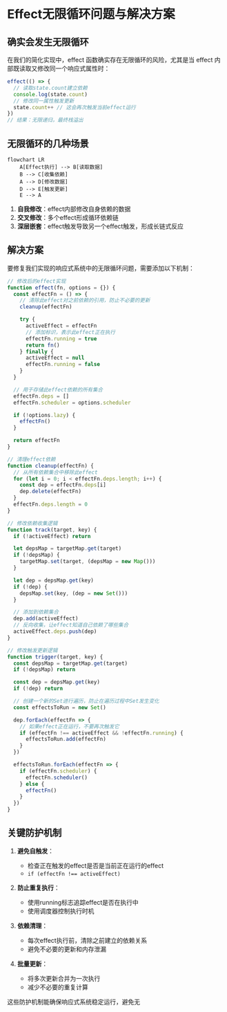 # Effect无限循环问题与解决方案

## 确实会发生无限循环

在我们的简化实现中，effect 函数确实存在无限循环的风险，尤其是当 effect 内部既读取又修改同一个响应式属性时：

```javascript
effect(() => {
  // 读取state.count建立依赖
  console.log(state.count)
  // 修改同一属性触发更新
  state.count++ // 这会再次触发当前effect运行
})
// 结果：无限递归，最终栈溢出
```

## 无限循环的几种场景

```mermaid
flowchart LR
    A[Effect执行] --> B[读取数据]
    B --> C[收集依赖]
    A --> D[修改数据]
    D --> E[触发更新]
    E --> A
```

1. **自我修改**：effect内部修改自身依赖的数据
2. **交叉修改**：多个effect形成循环依赖链
3. **深层嵌套**：effect触发导致另一个effect触发，形成长链式反应

## 解决方案

要修复我们实现的响应式系统中的无限循环问题，需要添加以下机制：

```javascript
// 修改后的effect实现
function effect(fn, options = {}) {
  const effectFn = () => {
    // 清除此effect对之前依赖的引用，防止不必要的更新
    cleanup(effectFn)

    try {
      activeEffect = effectFn
      // 添加标识，表示此effect正在执行
      effectFn.running = true
      return fn()
    } finally {
      activeEffect = null
      effectFn.running = false
    }
  }

  // 用于存储此effect依赖的所有集合
  effectFn.deps = []
  effectFn.scheduler = options.scheduler

  if (!options.lazy) {
    effectFn()
  }

  return effectFn
}

// 清理effect依赖
function cleanup(effectFn) {
  // 从所有依赖集合中移除此effect
  for (let i = 0; i < effectFn.deps.length; i++) {
    const dep = effectFn.deps[i]
    dep.delete(effectFn)
  }
  effectFn.deps.length = 0
}

// 修改依赖收集逻辑
function track(target, key) {
  if (!activeEffect) return

  let depsMap = targetMap.get(target)
  if (!depsMap) {
    targetMap.set(target, (depsMap = new Map()))
  }

  let dep = depsMap.get(key)
  if (!dep) {
    depsMap.set(key, (dep = new Set()))
  }

  // 添加到依赖集合
  dep.add(activeEffect)
  // 反向收集，让effect知道自己依赖了哪些集合
  activeEffect.deps.push(dep)
}

// 修改触发更新逻辑
function trigger(target, key) {
  const depsMap = targetMap.get(target)
  if (!depsMap) return

  const dep = depsMap.get(key)
  if (!dep) return

  // 创建一个新的Set进行遍历，防止在遍历过程中Set发生变化
  const effectsToRun = new Set()

  dep.forEach(effectFn => {
    // 如果effect正在运行，不要再次触发它
    if (effectFn !== activeEffect && !effectFn.running) {
      effectsToRun.add(effectFn)
    }
  })

  effectsToRun.forEach(effectFn => {
    if (effectFn.scheduler) {
      effectFn.scheduler()
    } else {
      effectFn()
    }
  })
}
```

## 关键防护机制

1. **避免自触发**：

   - 检查正在触发的effect是否是当前正在运行的effect
   - `if (effectFn !== activeEffect)`

2. **防止重复执行**：

   - 使用running标志追踪effect是否在执行中
   - 使用调度器控制执行时机

3. **依赖清理**：

   - 每次effect执行前，清除之前建立的依赖关系
   - 避免不必要的更新和内存泄漏

4. **批量更新**：
   - 将多次更新合并为一次执行
   - 减少不必要的重复计算

这些防护机制能确保响应式系统稳定运行，避免无
